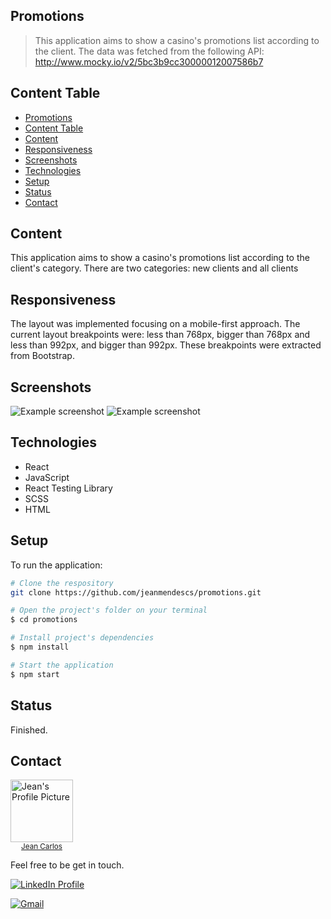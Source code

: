 ## Promotions

> This application aims to show a casino's promotions list according to the client. The data was fetched from the following API: http://www.mocky.io/v2/5bc3b9cc30000012007586b7

## Content Table

- [Promotions](#promotions)
- [Content Table](#content-table)
- [Content](#content)
- [Responsiveness](#responsiveness)
- [Screenshots](#screenshots)
- [Technologies](#technologies)
- [Setup](#setup)
- [Status](#status)
- [Contact](#contact)

## Content

This application aims to show a casino's promotions list according to the client's category. There are two categories: new clients and all clients

## Responsiveness

The layout was implemented focusing on a mobile-first approach. The current layout breakpoints were: less than 768px, bigger than 768px and less than 992px, and bigger than 992px. These breakpoints were extracted from Bootstrap.

## Screenshots

![Example screenshot](https://imgur.com/fGRlEOZ.jpg)
![Example screenshot](https://imgur.com/y5j4eeI.jpg)

## Technologies

- React
- JavaScript
- React Testing Library
- SCSS
- HTML

## Setup

To run the application:

```bash
# Clone the respository
git clone https://github.com/jeanmendescs/promotions.git

# Open the project's folder on your terminal
$ cd promotions

# Install project's dependencies
$ npm install

# Start the application
$ npm start
```

## Status

Finished.

## Contact

<div style="display:flex">
<a href="https://github.com/jeanmendescs">
 <img height="auto" src="https://avatars3.githubusercontent.com/u/57002849?s=400&u=fff71a8a729144edec9bfd51b2d6dd89af52e00a&v=4" width="100px;" alt="Jean's Profile Picture"/>
 <br />
 <sub style="display:block; text-align:center;"><span >Jean Carlos</span></sub></a> <a href="https://github.com/jeanmendescs" title="Jean's Profile Picture"></a>
</div>

Feel free to be get in touch.

<div style="display: inline-block;">
<a href="https://www.linkedin.com/in/jean-mendes//"><img src="https://img.shields.io/badge/linkedin-%230077B5.svg?&style=for-the-badge&logo=linkedin&logoColor=white" alt="LinkedIn Profile" ></a>

<a href="mailto:mendes.jean.cs@gmail.com"><img src="https://img.shields.io/badge/gmail-D14836?&style=for-the-badge&logo=gmail&logoColor=white" alt="Gmail" ></a>

</div>
